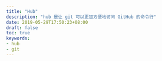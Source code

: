 ```yaml
---
title: "Hub"
description: "hub 是让 git 可以更加方便地访问 GitHub 的命令行"
date: 2019-05-29T17:50:23+08:00
draft: false
toc: true
keywords:
- hub
- git
---
```


